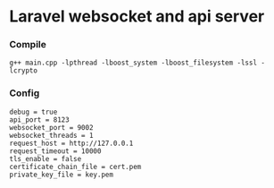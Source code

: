 # Laravel websocket and api server

### Compile
```
g++ main.cpp -lpthread -lboost_system -lboost_filesystem -lssl -lcrypto
```

### Config
```
debug = true
api_port = 8123
websocket_port = 9002
websocket_threads = 1
request_host = http://127.0.0.1
request_timeout = 10000
tls_enable = false
certificate_chain_file = cert.pem
private_key_file = key.pem
```